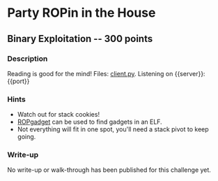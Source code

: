# Party ROPin in the House

## Binary Exploitation -- 300 points

### Description

Reading is good for the mind! Files: [client.py](./client.py). Listening on {{server}}:{{port}}

### Hints

* Watch out for stack cookies!
* [ROPgadget](https://github.com/JonathanSalwan/ROPgadget) can be used to find gadgets in an ELF.
* Not everything will fit in one spot, you'll need a stack pivot to keep going.


### Write-up

No write-up or walk-through has been published for this challenge yet.

